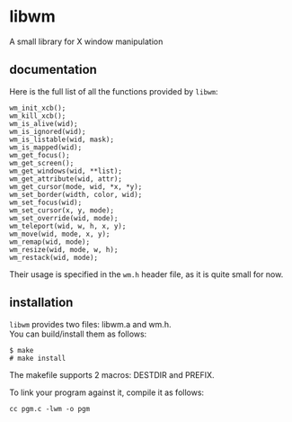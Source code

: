 # libwm

A small library for X window manipulation

## documentation

Here is the full list of all the functions provided by `libwm`:

    wm_init_xcb();
    wm_kill_xcb();
    wm_is_alive(wid);
    wm_is_ignored(wid);
    wm_is_listable(wid, mask);
    wm_is_mapped(wid);
    wm_get_focus();
    wm_get_screen();
    wm_get_windows(wid, **list);
    wm_get_attribute(wid, attr);
    wm_get_cursor(mode, wid, *x, *y);
    wm_set_border(width, color, wid);
    wm_set_focus(wid);
    wm_set_cursor(x, y, mode);
    wm_set_override(wid, mode);
    wm_teleport(wid, w, h, x, y);
    wm_move(wid, mode, x, y);
    wm_remap(wid, mode);
    wm_resize(wid, mode, w, h);
    wm_restack(wid, mode);

Their usage is specified in the `wm.h` header file, as it is quite small for
now.

## installation

`libwm` provides two files: libwm.a and wm.h.  
You can build/install them as follows:

    $ make
    # make install

The makefile supports 2 macros: DESTDIR and PREFIX.

To link your program against it, compile it as follows:

    cc pgm.c -lwm -o pgm

